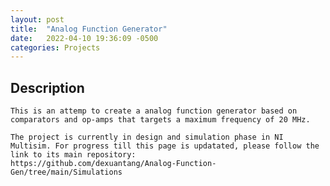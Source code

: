```yaml
---
layout: post
title:  "Analog Function Generator"
date:   2022-04-10 19:36:09 -0500
categories: Projects
---
```


## Description
    This is an attemp to create a analog function generator based on comparators and op-amps that targets a maximum frequency of 20 MHz.

    The project is currently in design and simulation phase in NI Multisim. For progress till this page is updatated, please follow the link to its main repository: 
    https://github.com/dexuantang/Analog-Function-Gen/tree/main/Simulations